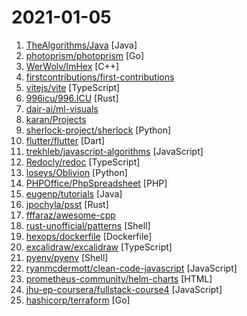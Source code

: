 # 2021-01-05

1. [TheAlgorithms/Java](https://github.com/TheAlgorithms/Java "All Algorithms implemented in Java") [Java]
2. [photoprism/photoprism](https://github.com/photoprism/photoprism "Personal Photo Management powered by Go and Google TensorFlow") [Go]
3. [WerWolv/ImHex](https://github.com/WerWolv/ImHex "A Hex Editor for Reverse Engineers, Programmers and people that value their eye sight when working at 3 AM.") [C++]
4. [firstcontributions/first-contributions](https://github.com/firstcontributions/first-contributions "🚀✨ Help beginners to contribute to open source projects") 
5. [vitejs/vite](https://github.com/vitejs/vite "Next generation frontend tooling. It's fast.") [TypeScript]
6. [996icu/996.ICU](https://github.com/996icu/996.ICU "Repo for counting stars and contributing. Press F to pay respect to glorious developers.") [Rust]
7. [dair-ai/ml-visuals](https://github.com/dair-ai/ml-visuals "🎨 ML Visuals contains figures and templates which you can reuse and customize to improve your scientific writing.") 
8. [karan/Projects](https://github.com/karan/Projects "📃 A list of practical projects that anyone can solve in any programming language.") 
9. [sherlock-project/sherlock](https://github.com/sherlock-project/sherlock "🔎 Hunt down social media accounts by username across social networks") [Python]
10. [flutter/flutter](https://github.com/flutter/flutter "Flutter makes it easy and fast to build beautiful apps for mobile and beyond.") [Dart]
11. [trekhleb/javascript-algorithms](https://github.com/trekhleb/javascript-algorithms "📝 Algorithms and data structures implemented in JavaScript with explanations and links to further readings") [JavaScript]
12. [Redocly/redoc](https://github.com/Redocly/redoc "📘 OpenAPI/Swagger-generated API Reference Documentation") [TypeScript]
13. [loseys/Oblivion](https://github.com/loseys/Oblivion "Data leak checker & OSINT Tool") [Python]
14. [PHPOffice/PhpSpreadsheet](https://github.com/PHPOffice/PhpSpreadsheet "A pure PHP library for reading and writing spreadsheet files") [PHP]
15. [eugenp/tutorials](https://github.com/eugenp/tutorials "Just Announced - Learn Spring Security OAuth:") [Java]
16. [jpochyla/psst](https://github.com/jpochyla/psst "Fast and multi-platform Spotify client with native GUI") [Rust]
17. [fffaraz/awesome-cpp](https://github.com/fffaraz/awesome-cpp "A curated list of awesome C++ (or C) frameworks, libraries, resources, and shiny things. Inspired by awesome-... stuff.") 
18. [rust-unofficial/patterns](https://github.com/rust-unofficial/patterns "A catalogue of Rust design patterns, anti-patterns and idioms") [Shell]
19. [hexops/dockerfile](https://github.com/hexops/dockerfile "Dockerfile best-practices for writing production-worthy Docker images.") [Dockerfile]
20. [excalidraw/excalidraw](https://github.com/excalidraw/excalidraw "Virtual whiteboard for sketching hand-drawn like diagrams") [TypeScript]
21. [pyenv/pyenv](https://github.com/pyenv/pyenv "Simple Python version management") [Shell]
22. [ryanmcdermott/clean-code-javascript](https://github.com/ryanmcdermott/clean-code-javascript "🛁 Clean Code concepts adapted for JavaScript") [JavaScript]
23. [prometheus-community/helm-charts](https://github.com/prometheus-community/helm-charts "Prometheus community Helm charts") [HTML]
24. [jhu-ep-coursera/fullstack-course4](https://github.com/jhu-ep-coursera/fullstack-course4 "Example code for HTML, CSS, and Javascript for Web Developers Coursera Course") [JavaScript]
25. [hashicorp/terraform](https://github.com/hashicorp/terraform "Terraform enables you to safely and predictably create, change, and improve infrastructure. It is an open source tool that codifies APIs into declarative configuration files that can be shared amongst team members, treated as code, edited, reviewed, and versioned.") [Go]

